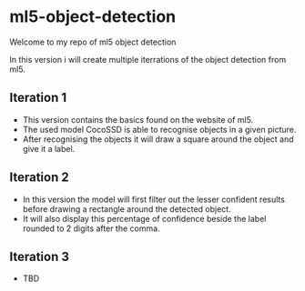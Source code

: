 # ml5-object-detection
Welcome to my repo of ml5 object detection

In this version i will create multiple iterrations of the object
detection from ml5.

## Iteration 1
- This version contains the basics found on the website of ml5.  
- The used model CocoSSD is able to recognise objects in a given picture.  
- After recognising the objects it will draw a square around the object 
and give it a label.

## Iteration 2
- In this version the model will first filter out the lesser confident results before
drawing a rectangle around the detected object.
- It will also display this percentage of confidence beside the label
rounded to 2 digits after the comma.

## Iteration 3
- TBD